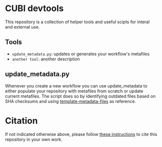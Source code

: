 # CUBI devtools

This repository is a collection of helper tools and useful scipts for interal and
external use.

## Tools

- `update_metadata.py`: updates or generates your workflow's metafiles 
- `another tool`: another description

## update_metadata.py

Whenever you create a new workflow you can use update_metadata to either populate your repository with metafiles from scratch
or update current metafiles. The script does so by identifying outdated files based on SHA checksums and
using [template-metadata-files](https://github.com/core-unit-bioinformatics/template-metadata-files) as reference. 

# Citation

If not indicated otherwise above, please follow [these instructions](CITATION.md) to cite this repository in your own work.
